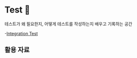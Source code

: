 # Test 🧪
테스트가 왜 필요한지, 어떻게 테스트를 작성하는지 배우고 기록하는 공간

-[Integration Test](https://www.notion.so/Integration-Test-45ad5ffef27d4b018caeb70f070e4c54)

## 활용 자료
